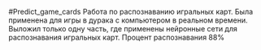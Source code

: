 #Predict_game_cards
 Работа по распознаванию игральных карт.
 Была применена для игры в дурака с компьютером в реальном времени.
 Выложил только одну часть, где применены нейронные сети для распознавания игральных карт.
 Процент распознавания 88%
